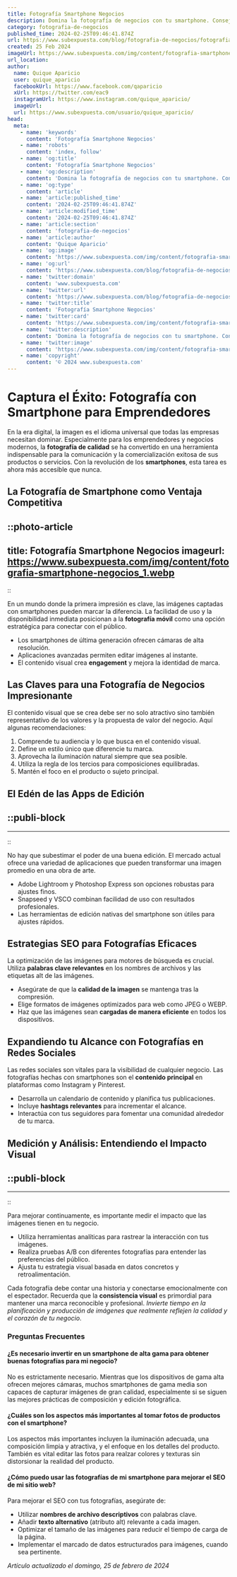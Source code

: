 ```yaml
---
title: Fotografía Smartphone Negocios
description: Domina la fotografía de negocios con tu smartphone. Consejos y técnicas para capturar imágenes profesionales y potenciar tu marca.
category: fotografia-de-negocios
published_time: 2024-02-25T09:46:41.874Z
url: https://www.subexpuesta.com/blog/fotografia-de-negocios/fotografia-smartphone-negocios
created: 25 Feb 2024
imageUrl: https://www.subexpuesta.com/img/content/fotografia-smartphone-negocios_1.webp
url_location:
author:
  name: Quique Aparicio
  user: quique_aparicio
  facebookUrl: https://www.facebook.com/qaparicio
  xUrl: https://twitter.com/eac9
  instagramUrl: https://www.instagram.com/quique_aparicio/
  imageUrl: 
  url: https://www.subexpuesta.com/usuario/quique_aparicio/
head:
  meta:
    - name: 'keywords'
      content: 'Fotografía Smartphone Negocios'
    - name: 'robots'
      content: 'index, follow'
    - name: 'og:title'
      content: 'Fotografía Smartphone Negocios'
    - name: 'og:description'
      content: 'Domina la fotografía de negocios con tu smartphone. Consejos y técnicas para capturar imágenes profesionales y potenciar tu marca.'
    - name: 'og:type'
      content: 'article'
    - name: 'article:published_time'
      content: '2024-02-25T09:46:41.874Z'
    - name: 'article:modified_time'
      content: '2024-02-25T09:46:41.874Z'
    - name: 'article:section'
      content: 'fotografia-de-negocios'
    - name: 'article:author'
      content: 'Quique Aparicio'
    - name: 'og:image'
      content: 'https://www.subexpuesta.com/img/content/fotografia-smartphone-negocios_1.webp'
    - name: 'og:url'
      content: 'https://www.subexpuesta.com/blog/fotografia-de-negocios/fotografia-smartphone-negocios'
    - name: 'twitter:domain'
      content: 'www.subexpuesta.com'
    - name: 'twitter:url'
      content: 'https://www.subexpuesta.com/blog/fotografia-de-negocios/fotografia-smartphone-negocios'
    - name: 'twitter:title'
      content: 'Fotografía Smartphone Negocios'
    - name: 'twitter:card'
      content: 'https://www.subexpuesta.com/img/content/fotografia-smartphone-negocios_1.webp'
    - name: 'twitter:description'
      content: 'Domina la fotografía de negocios con tu smartphone. Consejos y técnicas para capturar imágenes profesionales y potenciar tu marca.'
    - name: 'twitter:image'
      content: 'https://www.subexpuesta.com/img/content/fotografia-smartphone-negocios_1.webp'
    - name: 'copyright'
      content: '© 2024 www.subexpuesta.com'
---
```

# Captura el Éxito: Fotografía con Smartphone para Emprendedores

En la era digital, la imagen es el idioma universal que todas las empresas necesitan dominar. Especialmente para los emprendedores y negocios modernos, la **fotografía de calidad** se ha convertido en una herramienta indispensable para la comunicación y la comercialización exitosa de sus productos o servicios. Con la revolución de los **smartphones**, esta tarea es ahora más accesible que nunca.

## La Fotografía de Smartphone como Ventaja Competitiva


::photo-article
---
title: Fotografía Smartphone Negocios
imageurl: https://www.subexpuesta.com/img/content/fotografia-smartphone-negocios_1.webp
---
::



En un mundo donde la primera impresión es clave, las imágenes captadas con smartphones pueden marcar la diferencia. La facilidad de uso y la disponibilidad inmediata posicionan a la **fotografía móvil** como una opción estratégica para conectar con el público.

- Los smartphones de última generación ofrecen cámaras de alta resolución.
- Aplicaciones avanzadas permiten editar imágenes al instante.
- El contenido visual crea **engagement** y mejora la identidad de marca.

## Las Claves para una Fotografía de Negocios Impresionante

El contenido visual que se crea debe ser no solo atractivo sino también representativo de los valores y la propuesta de valor del negocio. Aquí algunas recomendaciones:

1. Comprende tu audiencia y lo que busca en el contenido visual.
2. Define un estilo único que diferencie tu marca.
3. Aprovecha la iluminación natural siempre que sea posible.
4. Utiliza la regla de los tercios para composiciones equilibradas.
5. Mantén el foco en el producto o sujeto principal.

## El Edén de las Apps de Edición


  ::publi-block
  ---
  ---
  ::
  
  

No hay que subestimar el poder de una buena edición. El mercado actual ofrece una variedad de aplicaciones que pueden transformar una imagen promedio en una obra de arte.

- Adobe Lightroom y Photoshop Express son opciones robustas para ajustes finos.
- Snapseed y VSCO combinan facilidad de uso con resultados profesionales.
- Las herramientas de edición nativas del smartphone son útiles para ajustes rápidos.

## Estrategias SEO para Fotografías Eficaces

La optimización de las imágenes para motores de búsqueda es crucial. Utiliza **palabras clave relevantes** en los nombres de archivos y las etiquetas alt de las imágenes.

- Asegúrate de que la **calidad de la imagen** se mantenga tras la compresión.
- Elige formatos de imágenes optimizados para web como JPEG o WEBP.
- Haz que las imágenes sean **cargadas de manera eficiente** en todos los dispositivos.

## Expandiendo tu Alcance con Fotografías en Redes Sociales

Las redes sociales son vitales para la visibilidad de cualquier negocio. Las fotografías hechas con smartphones son el **contenido principal** en plataformas como Instagram y Pinterest.

- Desarrolla un calendario de contenido y planifica tus publicaciones.
- Incluye **hashtags relevantes** para incrementar el alcance.
- Interactúa con tus seguidores para fomentar una comunidad alrededor de tu marca.

## Medición y Análisis: Entendiendo el Impacto Visual


  ::publi-block
  ---
  ---
  ::
  
  

Para mejorar continuamente, es importante medir el impacto que las imágenes tienen en tu negocio.

- Utiliza herramientas analíticas para rastrear la interacción con tus imágenes.
- Realiza pruebas A/B con diferentes fotografías para entender las preferencias del público.
- Ajusta tu estrategia visual basada en datos concretos y retroalimentación.

Cada fotografía debe contar una historia y conectarse emocionalmente con el espectador. Recuerda que la **consistencia visual** es primordial para mantener una marca reconocible y profesional. *Invierte tiempo en la planificación y producción de imágenes que realmente reflejen la calidad y el corazón de tu negocio*.

### Preguntas Frecuentes

#### ¿Es necesario invertir en un smartphone de alta gama para obtener buenas fotografías para mi negocio?

No es estrictamente necesario. Mientras que los dispositivos de gama alta ofrecen mejores cámaras, muchos smartphones de gama media son capaces de capturar imágenes de gran calidad, especialmente si se siguen las mejores prácticas de composición y edición fotográfica.

#### ¿Cuáles son los aspectos más importantes al tomar fotos de productos con el smartphone?

Los aspectos más importantes incluyen la iluminación adecuada, una composición limpia y atractiva, y el enfoque en los detalles del producto. También es vital editar las fotos para realzar colores y texturas sin distorsionar la realidad del producto.

#### ¿Cómo puedo usar las fotografías de mi smartphone para mejorar el SEO de mi sitio web?

Para mejorar el SEO con tus fotografías, asegúrate de:
- Utilizar **nombres de archivo descriptivos** con palabras clave.
- Añadir **texto alternativo** (atributo alt) relevante a cada imagen.
- Optimizar el tamaño de las imágenes para reducir el tiempo de carga de la página.
- Implementar el marcado de datos estructurados para imágenes, cuando sea pertinente.

_Artículo actualizado el domingo, 25 de febrero de 2024_